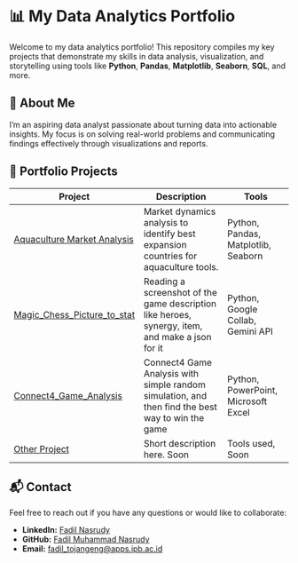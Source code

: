 # 📊 My Data Analytics Portfolio

Welcome to my data analytics portfolio! This repository compiles my key projects that demonstrate my skills in data analysis, visualization, and storytelling using tools like **Python**, **Pandas**, **Matplotlib**, **Seaborn**, **SQL**, and more.  

## 🚀 About Me  
I’m an aspiring data analyst passionate about turning data into actionable insights. My focus is on solving real-world problems and communicating findings effectively through visualizations and reports.

## 📂 Portfolio Projects

| Project | Description | Tools |
|---------|-------------|-------|
| [Aquaculture Market Analysis](https://github.com/tojangeng262/aquaculture-market-analysis) | Market dynamics analysis to identify best expansion countries for aquaculture tools. | Python, Pandas, Matplotlib, Seaborn |
| [Magic_Chess_Picture_to_stat](https://github.com/tojangeng262/MagicChessGoGo-Moonton-) | Reading a screenshot of the game description like heroes, synergy, item, and make a json for it | Python, Google Collab, Gemini API |
| [Connect4_Game_Analysis](https://github.com/tojangeng262/connect4games) | Connect4 Game Analysis with simple random simulation, and then find the best way to win the game | Python, PowerPoint, Microsoft Excel |
| [Other Project](link-to-repo-or-notebook) | Short description here. Soon | Tools used, Soon |


## 📬 Contact
Feel free to reach out if you have any questions or would like to collaborate:

- **LinkedIn:** [Fadil Nasrudy](https://www.linkedin.com/in/nasrudyfm/)
- **GitHub:** [Fadil Muhammad Nasrudy](https://github.com/tojangeng262)
- **Email:** fadil_tojangeng@apps.ipb.ac.id

